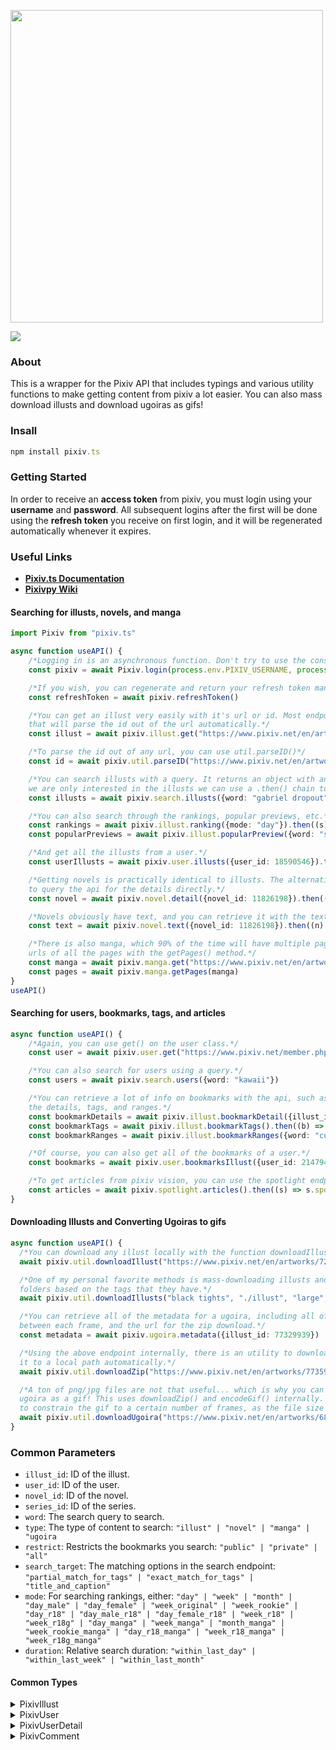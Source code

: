 <div align="left">
  <p>
    <a href="https://tenpi.github.io/pixiv.ts/"><img src="https://raw.githubusercontent.com/Tenpi/pixiv.ts/master/images/pixiv.tslogo.gif" width="500" /></a>
  </p>
  <p>
    <a href="https://nodei.co/npm/pixiv.ts/"><img src="https://nodei.co/npm/pixiv.ts.png" /></a>
  </p>
</div>

### About
This is a wrapper for the Pixiv API that includes typings and various utility functions
to make getting content from pixiv a lot easier. You can also mass download illusts and download ugoiras as gifs!

### Insall
```ts
npm install pixiv.ts
```

### Getting Started
In order to receive an **access token** from pixiv, you must login using your **username** and **password**. All subsequent logins after the first will be done using the **refresh token** you receive on first login, and it will be regenerated automatically whenever it expires.

### Useful Links
- [**Pixiv.ts Documentation**](https://tenpi.github.io/pixiv.ts/)
- [**Pixivpy Wiki**](https://github.com/upbit/pixivpy/wiki)

#### Searching for illusts, novels, and manga
```ts
import Pixiv from "pixiv.ts"

async function useAPI() {
    /*Logging in is an asynchronous function. Don't try to use the constructor, all the properties will be undefined!*/
    const pixiv = await Pixiv.login(process.env.PIXIV_USERNAME, process.env.PIXIV_PASSWORD)

    /*If you wish, you can regenerate and return your refresh token manually if it has expired*/
    const refreshToken = await pixiv.refreshToken()

    /*You can get an illust very easily with it's url or id. Most endpoints will have a get() method
    that will parse the id out of the url automatically.*/
    const illust = await pixiv.illust.get("https://www.pixiv.net/en/artworks/76833012")

    /*To parse the id out of any url, you can use util.parseID()*/
    const id = await pixiv.util.parseID("https://www.pixiv.net/en/artworks/75788934") //75788934

    /*You can search illusts with a query. It returns an object with an additional nextUrl() property, but since 
    we are only interested in the illusts we can use a .then() chain to get them directly.*/
    const illusts = await pixiv.search.illusts({word: "gabriel dropout"}).then((s) => s.illusts)

    /*You can also search through the rankings, popular previews, etc.*/
    const rankings = await pixiv.illust.ranking({mode: "day"}).then((s) => s.illusts)
    const popularPreviews = await pixiv.illust.popularPreview({word: "sagiri izumi"}).then((s) => s.illusts)

    /*And get all the illusts from a user.*/
    const userIllusts = await pixiv.user.illusts({user_id: 18590546}).then((s) => s.illusts)

    /*Getting novels is practically identical to illusts. The alternative to the get() method is
    to query the api for the details directly.*/
    const novel = await pixiv.novel.detail({novel_id: 11826198}).then((n) => n.novel)

    /*Novels obviously have text, and you can retrieve it with the text() method.*/
    const text = await pixiv.novel.text({novel_id: 11826198}).then((n) => n.novel_text)

    /*There is also manga, which 90% of the time will have multiple pages. You can get the
    urls of all the pages with the getPages() method.*/
    const manga = await pixiv.manga.get("https://www.pixiv.net/en/artworks/77333204")
    const pages = await pixiv.manga.getPages(manga)
}
useAPI()
```
#### Searching for users, bookmarks, tags, and articles
```ts
async function useAPI() {
    /*Again, you can use get() on the user class.*/
    const user = await pixiv.user.get("https://www.pixiv.net/member.php?id=35096162")

    /*You can also search for users using a query.*/
    const users = await pixiv.search.users({word: "kawaii"})

    /*You can retrieve a lot of info on bookmarks with the api, such as 
    the details, tags, and ranges.*/
    const bookmarkDetails = await pixiv.illust.bookmarkDetail({illust_id: 75788934}).then((b) => bookmark_detail)
    const bookmarkTags = await pixiv.illust.bookmarkTags().then((b) => b.bookmark_tags)
    const bookmarkRanges = await pixiv.illust.bookmarkRanges({word: "cute"}).then((b) => b.bookmark_ranges)

    /*Of course, you can also get all of the bookmarks of a user.*/
    const bookmarks = await pixiv.user.bookmarksIllust({user_id: 21479436}).then((s) => s.illusts)

    /*To get articles from pixiv vision, you can use the spotlight endpoint.*/
    const articles = await pixiv.spotlight.articles().then((s) => s.spotlight_articles)
}
```

#### Downloading Illusts and Converting Ugoiras to gifs
```ts
async function useAPI() {
  /*You can download any illust locally with the function downloadIllust().*/
  await pixiv.util.downloadIllust("https://www.pixiv.net/en/artworks/72668134", "./illust", "large")

  /*One of my personal favorite methods is mass-downloading illusts and mapping them into separate
  folders based on the tags that they have.*/
  await pixiv.util.downloadIllusts("black tights", "./illust", "large", [{folder: "stockings", tag: "black tights"}])

  /*You can retrieve all of the metadata for a ugoira, including all of the image frames, the delay
  between each frame, and the url for the zip download.*/
  const metadata = await pixiv.ugoira.metadata({illust_id: 77329939})

  /*Using the above endpoint internally, there is an utility to download the zip file and extract
  it to a local path automatically.*/
  await pixiv.util.downloadZip("https://www.pixiv.net/en/artworks/77359698", "./ugoira")

  /*A ton of png/jpg files are not that useful... which is why you can also convert and download a 
  ugoira as a gif! This uses downloadZip() and encodeGif() internally. The third parameter allows you
  to constrain the gif to a certain number of frames, as the file size can become quite large.*/
  await pixiv.util.downloadUgoira("https://www.pixiv.net/en/artworks/68064543", "./ugoira", 100)
}
```

### Common Parameters

- `illust_id`: ID of the illust.
- `user_id`: ID of the user.
- `novel_id`: ID of the novel.
- `series_id`: ID of the series.
- `word`: The search query to search.
- `type`: The type of content to search: `"illust" | "novel" | "manga" | "ugoira`
- `restrict`: Restricts the bookmarks you search: `"public" | "private" | "all"`
- `search_target`: The matching options in the search endpoint: `"partial_match_for_tags" | "exact_match_for_tags" | "title_and_caption"`
- `mode`: For searching rankings, either: `"day" | "week" | "month" | "day_male" | "day_female" | "week_original" | "week_rookie" | "day_r18" | "day_male_r18" | "day_female_r18" | "week_r18" | "week_r18g" | "day_manga" | "week_manga" | "month_manga" | "week_rookie_manga" | "day_r18_manga" | "week_r18_manga" | "week_r18g_manga"`
- `duration`: Relative search duration: `"within_last_day" | "within_last_week" | "within_last_month"`

#### Common Types

<details>
<summary>PixivIllust</summary>

```ts
export interface PixivIllust {
    id: number
    title: string
    type: string
    image_urls: {
      square_medium: string
      medium: string
      large?: string
    }
    caption: string
    restrict: number
    user: PixivUser
    tags: PixivTag[]
    tools: string[]
    create_date: string
    page_count: number
    width: number
    height: number
    sanity_level: number
    meta_single_page: {
      original_image_url?: string
    }
    meta_pages: PixivMetaPage[]
    total_view: number
    total_bookmarks: number
    is_bookmarked: boolean
    visible: boolean
    x_restrict: number
    is_muted: boolean
    total_comments: number
  }

```
</details>

<details>
<summary>PixivUser</summary>

```ts
export interface PixivUser {
    id: number
    name: string
    account: string
    profile_image_urls: {
      medium: string
    }
    comment: string
    is_followed: boolean
}
```
</details>

<details>
<summary>PixivUserDetail</summary>

```ts
export interface PixivUserDetail {
    user: PixivUser
    profile: {
      webpage: string
      gender: string
      birth: string
      birth_day: string
      birth_year: number
      region: string
      address_id: number
      country_code: string
      job: string
      job_id: number
      total_follow_users: number
      total_mypixiv_users: number
      total_illusts: number
      total_manga: number
      total_novels: number
      total_illust_bookmarks_public: number
      total_illust_series: number
      background_image_url: string
      twitter_account: string
      twitter_url: string
      pawoo_url: string
      is_premium: boolean
      is_using_custom_profile_image: boolean
    }
    profile_publicity: {
      gender: string
      region: string
      birth_day: string
      birth_year: string
      job: string
      pawoo: boolean
    }
    workspace: {
      pc: string
      monitor: string
      tool: string
      scanner: string
      tablet: string
      mouse: string
      printer: string
      desktop: string
      music: string
      desk: string
      chair: string
      comment: string
      workspace_image_url: string | null
    }
}

```
</details>

<details>
<summary>PixivComment</summary>

```ts
export interface PixivComment {
    id: number
    comment: string
    date: string
    user: PixivUser
    parent_comment: PixivComment
}
```
</details>